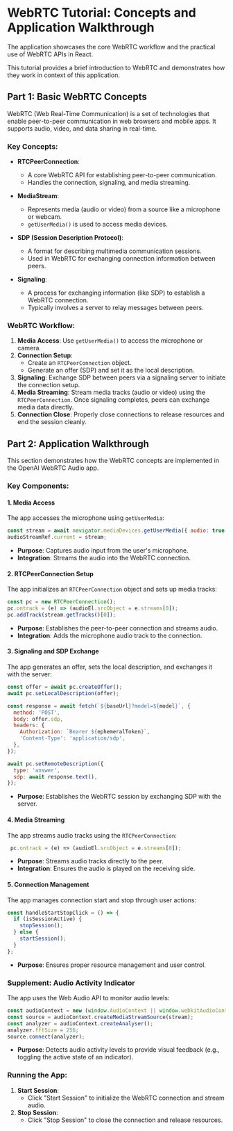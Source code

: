 # WebRTC Tutorial: Concepts and Application Walkthrough

The application showcases the core WebRTC workflow and the practical use of WebRTC APIs in React.

This tutorial provides a brief introduction to WebRTC and demonstrates how they work in context of this application. 

## Part 1: Basic WebRTC Concepts

WebRTC (Web Real-Time Communication) is a set of technologies that enable peer-to-peer communication in web browsers and mobile apps. It supports audio, video, and data sharing in real-time.

### Key Concepts:

- **RTCPeerConnection**:
  - A core WebRTC API for establishing peer-to-peer communication.
  - Handles the connection, signaling, and media streaming.

- **MediaStream**:
  - Represents media (audio or video) from a source like a microphone or webcam.
  - `getUserMedia()` is used to access media devices.

- **SDP (Session Description Protocol)**:
  - A format for describing multimedia communication sessions.
  - Used in WebRTC for exchanging connection information between peers.

- **Signaling**:
  - A process for exchanging information (like SDP) to establish a WebRTC connection.
  - Typically involves a server to relay messages between peers.

### WebRTC Workflow:
1. **Media Access**: Use `getUserMedia()` to access the microphone or camera.
2. **Connection Setup**:
   - Create an `RTCPeerConnection` object.
   - Generate an offer (SDP) and set it as the local description.
3. **Signaling**: Exchange SDP between peers via a signaling server to initiate the connection setup.
4. **Media Streaming**: Stream media tracks (audio or video) using the `RTCPeerConnection`. Once signaling completes, peers can exchange media data directly.
5. **Connection Close**: Properly close connections to release resources and end the session cleanly.

## Part 2: Application Walkthrough

This section demonstrates how the WebRTC concepts are implemented in the OpenAI WebRTC Audio app.

### Key Components:

#### 1. **Media Access**
The app accesses the microphone using `getUserMedia`:

```javascript
const stream = await navigator.mediaDevices.getUserMedia({ audio: true });
audioStreamRef.current = stream;
```

- **Purpose**: Captures audio input from the user's microphone.
- **Integration**: Streams the audio into the WebRTC connection.

#### 2. **RTCPeerConnection Setup**
The app initializes an `RTCPeerConnection` object and sets up media tracks:

```javascript
const pc = new RTCPeerConnection();
pc.ontrack = (e) => (audioEl.srcObject = e.streams[0]);
pc.addTrack(stream.getTracks()[0]);
```

- **Purpose**: Establishes the peer-to-peer connection and streams audio.
- **Integration**: Adds the microphone audio track to the connection.

#### 3. **Signaling and SDP Exchange**
The app generates an offer, sets the local description, and exchanges it with the server:

```javascript
const offer = await pc.createOffer();
await pc.setLocalDescription(offer);

const response = await fetch(`${baseUrl}?model=${model}`, {
  method: 'POST',
  body: offer.sdp,
  headers: {
    Authorization: `Bearer ${ephemeralToken}`,
    'Content-Type': 'application/sdp',
  },
});

await pc.setRemoteDescription({
  type: 'answer',
  sdp: await response.text(),
});
```

- **Purpose**: Establishes the WebRTC session by exchanging SDP with the server.

#### 4. **Media Streaming**
The app streams audio tracks using the `RTCPeerConnection`:

```javascript
 pc.ontrack = (e) => (audioEl.srcObject = e.streams[0]);
```

- **Purpose**: Streams audio tracks directly to the peer.
- **Integration**: Ensures the audio is played on the receiving side.

#### 5. **Connection Management**
The app manages connection start and stop through user actions:

```javascript
const handleStartStopClick = () => {
  if (isSessionActive) {
    stopSession();
  } else {
    startSession();
  }
};
```

- **Purpose**: Ensures proper resource management and user control.

### Supplement: Audio Activity Indicator
The app uses the Web Audio API to monitor audio levels:

```javascript
const audioContext = new (window.AudioContext || window.webkitAudioContext)();
const source = audioContext.createMediaStreamSource(stream);
const analyzer = audioContext.createAnalyser();
analyzer.fftSize = 256;
source.connect(analyzer);
```

- **Purpose**: Detects audio activity levels to provide visual feedback (e.g., toggling the active state of an indicator).

### Running the App:

1. **Start Session**:
   - Click "Start Session" to initialize the WebRTC connection and stream audio.
2. **Stop Session**:
   - Click "Stop Session" to close the connection and release resources.

 

 
